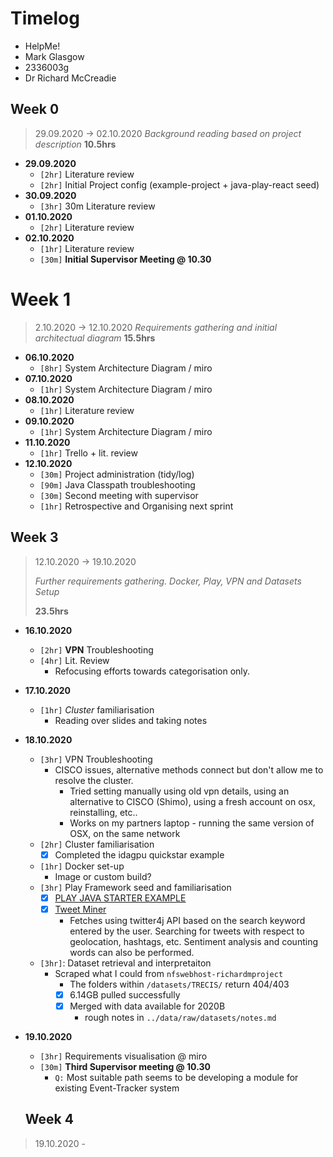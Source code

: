 # Timelog

* HelpMe!
* Mark Glasgow
* 2336003g
* Dr Richard McCreadie

## Week 0
> 29.09.2020 -> 02.10.2020
> *Background reading based on project description*
> **10.5hrs**
- **29.09.2020**
  - `[2hr]` Literature review
  - `[2hr]` Initial Project config (example-project + java-play-react seed)
- **30.09.2020**
  - `[3hr]` 30m Literature review
- **01.10.2020**
  - `[2hr]` Literature review
- **02.10.2020**
  - `[1hr]` Literature review
  - `[30m]` **Initial Supervisor Meeting @ 10.30**

# Week 1
> 2.10.2020 -> 12.10.2020
> *Requirements gathering and initial architectual diagram*
> **15.5hrs**

- **06.10.2020**
  - `[8hr]` System Architecture Diagram / miro
- **07.10.2020**
  - `[1hr]` System Architecture Diagram / miro 
- **08.10.2020**
  - `[1hr]` Literature review 
- **09.10.2020**
  - `[1hr]` System Architecture Diagram / miro
- **11.10.2020**
  - `[1hr]` Trello + lit. review
- **12.10.2020**
  - `[30m]` Project administration (tidy/log)
  - `[90m]` Java Classpath troubleshooting
  - `[30m]` Second meeting with supervisor
  - `[1hr]` Retrospective and Organising next sprint
  
## Week 3
> 12.10.2020 -> 19.10.2020
>
> *Further requirements gathering. Docker, Play, VPN and Datasets Setup*
>
> **23.5hrs**

- **16.10.2020**
  - `[2hr]` **VPN** Troubleshooting
  - `[4hr]` Lit. Review
    - Refocusing efforts towards categorisation only. 
- **17.10.2020**
  - `[1hr]` *Cluster* familiarisation
    - Reading over slides and taking notes
- **18.10.2020**
  - `[3hr]` VPN Troubleshooting
    - CISCO issues, alternative methods connect but don't allow me to resolve the cluster.
      - Tried setting manually using old vpn details, using an alternative to CISCO (Shimo), using a fresh account on osx, reinstalling, etc.. 
      - Works on my partners laptop - running the same version of OSX, on the same network
  - `[2hr]` Cluster familiarisation
    - [x] Completed the idagpu quickstar example
  - `[1hr]` Docker set-up
    - Image or custom build?
  - `[3hr]` Play Framework seed and familiarisation
    - [x]  [PLAY JAVA STARTER EXAMPLE](https://developer.lightbend.com/start/?group=play&project=play-samples-play-java-starter-example)
    - [x] [Tweet Miner](https://github.com/PranavBhatia/tweet-miner)
      - Fetches using twitter4j API based on the search keyword entered by the user. Searching for tweets with respect to geolocation, hashtags, etc.  Sentiment analysis and counting words can also be performed.
  - `[3hr]`: Dataset retrieval and interpretaiton
    - Scraped what I could from `nfswebhost-richardmproject`
      - The folders within `/datasets/TRECIS/` return 404/403
      - [x] 6.14GB pulled successfully
      - [X] Merged with data available for 2020B
        - rough notes in `../data/raw/datasets/notes.md`
- **19.10.2020**
  - `[3hr]` Requirements visualisation @ miro 
  - `[30m]` **Third Supervisor meeting @ 10.30**
    - `Q:` Most suitable path seems to be developing a module for existing Event-Tracker system

  ## Week 4
> 19.10.2020 -
